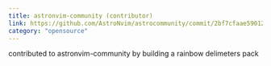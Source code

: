 ```yaml
---
title: astronvim-community (contributor)
link: https://github.com/AstroNvim/astrocommunity/commit/2bf7cfaae59012d6e6910a556f2b7878d0c903f4
category: "opensource"
---
```


contributed to astronvim-community by building a rainbow delimeters pack
